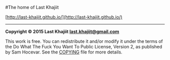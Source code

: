 #The home of Last Khajiit

[http://last-khajiit.github.io/](http://last-khajiit.github.io/)



---

**Copyright © 2015 Last Khajiit <last.khajiit@gmail.com>**

This work is free. You can redistribute it and/or modify it under the
terms of the Do What The Fuck You Want To Public License, Version 2,
as published by Sam Hocevar. See the [COPYING](https://github.com/last-khajiit/conways-game-of-life/blob/master/copying.txt) file for more details.
